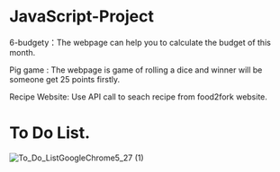 # JavaScript-Project

 6-budgety：The webpage can help you to calculate the budget of this month.

 Pig game : The webpage is game of rolling a dice and winner will be someone get 25 points firstly.

 Recipe Website: Use API call to seach recipe from food2fork website.

# To Do List.
![To_Do_ListGoogleChrome5_27 (1)](https://user-images.githubusercontent.com/24995833/58435701-9709aa00-8076-11e9-83d2-f349387e9cce.gif)
